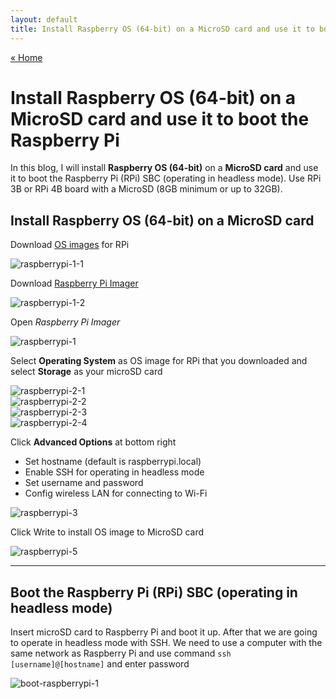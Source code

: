 ```yaml
---
layout: default
title: Install Raspberry OS (64-bit) on a MicroSD card and use it to boot the Raspberry Pi
---
```


[« Home](https://jedsadasrijunpoe.github.io/)

# Install Raspberry OS (64-bit) on a MicroSD card and use it to boot the Raspberry Pi

In this blog, I will install **Raspberry OS (64-bit)** on a **MicroSD card** and use it to boot the Raspberry Pi (RPi) SBC (operating in headless mode). Use RPi 3B or RPi 4B board with a MicroSD (8GB minimum or up to 32GB).

## Install Raspberry OS (64-bit) on a MicroSD card

Download [OS images](https://www.raspberrypi.com/software/operating-systems/) for RPi

![raspberrypi-1-1](/images/raspberry_pi/raspberry_pi_1-1.png)

Download [Raspberry Pi Imager](https://www.raspberrypi.com/software/)

![raspberrypi-1-2](/images/raspberry_pi/raspberry_pi_1-2.png)

Open *Raspberry Pi Imager*

![raspberrypi-1](/images/raspberry_pi/raspberry_pi_1.png)

Select **Operating System** as OS image for RPi that you downloaded and select **Storage** as your microSD card

![raspberrypi-2-1](/images/raspberry_pi/raspberry_pi_2-1.png)  
![raspberrypi-2-2](/images/raspberry_pi/raspberry_pi_2-2.png)  
![raspberrypi-2-3](/images/raspberry_pi/raspberry_pi_2-3.png)  
![raspberrypi-2-4](/images/raspberry_pi/raspberry_pi_2.png)

Click **Advanced Options** at bottom right
- Set hostname (default is raspberrypi.local)
- Enable SSH for operating in headless mode
- Set username and password
- Config wireless LAN for connecting to Wi-Fi

![raspberrypi-3](/images/raspberry_pi/raspberry_pi_3.png)

Click Write to install OS image to MicroSD card

![raspberrypi-5](/images/raspberry_pi/raspberry_pi_5.png)

---

## Boot the Raspberry Pi (RPi) SBC (operating in headless mode)

Insert microSD card to Raspberry Pi and boot it up. After that we are going to operate in headless mode with SSH. We need to use a computer with the same network as Raspberry Pi and use command `ssh [username]@[hostname]` and enter password 

![boot-raspberrypi-1](/images/raspberry_pi/raspberry_pi_6.png)